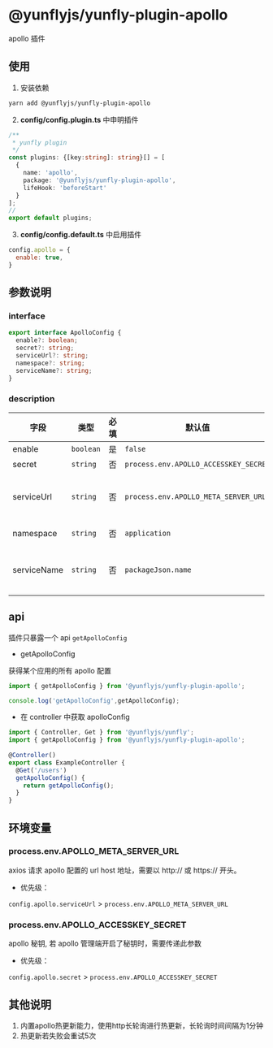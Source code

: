 # @yunflyjs/yunfly-plugin-apollo

apollo 插件

## 使用

1. 安装依赖

```bash
yarn add @yunflyjs/yunfly-plugin-apollo
```

2. **config/config.plugin.ts** 中申明插件

```ts
/**
 * yunfly plugin
 */
const plugins: {[key:string]: string}[] = [
  {
    name: 'apollo',
    package: '@yunflyjs/yunfly-plugin-apollo',
    lifeHook: 'beforeStart'
  }
];
// 
export default plugins;
```

3. **config/config.default.ts** 中启用插件

```js
config.apollo = {
  enable: true,
}
```

## 参数说明

### interface 

```ts
export interface ApolloConfig {
  enable?: boolean;
  secret?: string;
  serviceUrl?: string;
  namespace?: string;
  serviceName?: string;
}
```

### description

| 字段 | 类型 | 必填 | 默认值 | 说明 |
| ------ | ------ |------ |------ | ------ |
| enable | `boolean` | 是 | `false` | 是否开启插件 |
| secret | `string` | 否 | `process.env.APOLLO_ACCESSKEY_SECRET` | apollo secret |
| serviceUrl | `string` | 否 | `process.env.APOLLO_META_SERVER_URL` | apollo host url (备注：需要带上 http:// 或 https://) |
| namespace | `string` | 否 | `application` | apollo config namespace |
| serviceName | `string` | 否 | `packageJson.name` | 默认取项目下 package.json 中的name字段 |


## api

插件只暴露一个 api `getApolloConfig`

- getApolloConfig

获得某个应用的所有 apollo 配置

```ts
import { getApolloConfig } from '@yunflyjs/yunfly-plugin-apollo';

console.log('getApolloConfig',getApolloConfig);
```

- 在 controller 中获取 apolloConfig

```ts
import { Controller, Get } from '@yunflyjs/yunfly';
import { getApolloConfig } from '@yunflyjs/yunfly-plugin-apollo';
 
@Controller()
export class ExampleController {
  @Get('/users')
  getApolloConfig() {
    return getApolloConfig();
  }
}
```

## 环境变量

### process.env.APOLLO_META_SERVER_URL

axios 请求 apollo 配置的 url host 地址，需要以 http:// 或 https:// 开头。

- 优先级：

`config.apollo.serviceUrl` > `process.env.APOLLO_META_SERVER_URL`

### process.env.APOLLO_ACCESSKEY_SECRET

apollo 秘钥, 若 apollo 管理端开启了秘钥时，需要传递此参数

- 优先级：

`config.apollo.secret` > `process.env.APOLLO_ACCESSKEY_SECRET`

## 其他说明

1. 内置apollo热更新能力，使用http长轮询进行热更新，长轮询时间间隔为1分钟
2. 热更新若失败会重试5次


